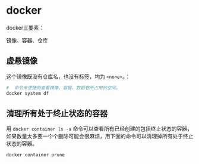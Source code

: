 # docker

docker三要素：

镜像、容器、仓库





## 虚悬镜像

这个镜像既没有仓库名，也没有标签，均为 `<none>`。：

```bash
#  命令来便捷的查看镜像、容器、数据卷所占用的空间。
docker system df
```



## 清理所有处于终止状态的容器

用 `docker container ls -a` 命令可以查看所有已经创建的包括终止状态的容器，如果数量太多要一个个删除可能会很麻烦，用下面的命令可以清理掉所有处于终止状态的容器。

```bash
docker container prune
```





